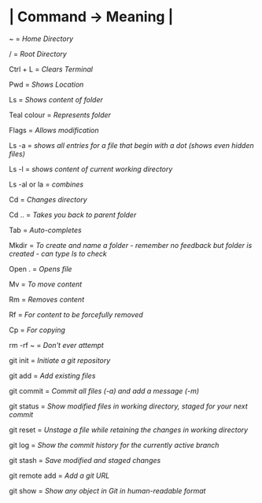 # | Command -> Meaning |

~ = *Home Directory*

/ = *Root Directory*

Ctrl + L = *Clears Terminal*

Pwd = *Shows Location*

Ls = *Shows content of folder*

Teal colour = *Represents folder*

Flags = *Allows modification*

Ls -a = *shows all entries for a file that begin with a dot (shows even hidden files)*

Ls -l = *shows content of current working directory*

Ls -al or la = *combines*

Cd = *Changes directory*

Cd .. = *Takes you back to parent folder*

Tab = *Auto-completes*

Mkdir = *To create and name a folder - remember no feedback but folder is created - can type ls to check*

Open . = *Opens file*

Mv = *To move content*

Rm = *Removes content*

Rf = *For content to be forcefully removed*

Cp = *For copying*

rm -rf ~ = *Don't ever attempt*

git init = *Initiate a git repository*

git add = *Add existing files*

git commit = *Commit all files (-a) and add a message (-m)*

git status = *Show modified files in working directory, staged for your next commit*

git reset = *Unstage a file while retaining the changes in working directory*

git log = *Show the commit history for the currently active branch*

git stash = *Save modified and staged changes*

git remote add = *Add a git URL*

git show = *Show any object in Git in human-readable format*
